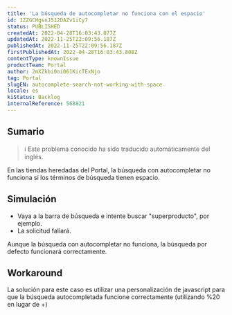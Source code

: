 ```yaml
---
title: 'La búsqueda de autocompletar no funciona con el espacio'
id: 1ZZGCHgsnJ512DAZv1iCy7
status: PUBLISHED
createdAt: 2022-04-28T16:03:43.077Z
updatedAt: 2022-11-25T22:09:56.187Z
publishedAt: 2022-11-25T22:09:56.187Z
firstPublishedAt: 2022-04-28T16:03:43.808Z
contentType: knownIssue
productTeam: Portal
author: 2mXZkbi0oi061KicTExNjo
tag: Portal
slugEN: autocomplete-search-not-working-with-space
locale: es
kiStatus: Backlog
internalReference: 568821
---
```


## Sumario

>ℹ️ Este problema conocido ha sido traducido automáticamente del inglés.



En las tiendas heredadas del Portal, la búsqueda con autocompletar no funciona si los términos de búsqueda tienen espacio.



## Simulación



- Vaya a la barra de búsqueda e intente buscar "superproducto", por ejemplo.
- La solicitud fallará.

Aunque la búsqueda con autocompletar no funciona, la búsqueda por defecto funcionará correctamente.



## Workaround


La solución para este caso es utilizar una personalización de javascript para que la búsqueda autocompletada funcione correctamente (utilizando %20 en lugar de +)

